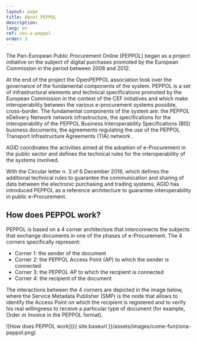 ```yaml
---
layout: page
title: About PEPPOL
description: 
lang: en
ref: cos-e-peppol
order: 3
---
```


The Pan-European Public Procurement Online (PEPPOL) began as a project initiative 
on the subject of digital purchases promoted by the European Commission in the period 
between 2008 and 2012.

At the end of the project the OpenPEPPOL association took over the governance of the fundamental components of the system.
PEPPOL is a set of infrastructural elements and technical specifications promoted by the European Commission in the context 
of the CEF initiatives and which make interoperability between the various e-procurement systems possible, cross-border.
The fundamental components of the system are: the PEPPOL eDelivery Network network infrastructure, the specifications 
for the interoperability of the PEPPOL Business Interoperability Specifications (BIS) business documents, 
the agreements regulating the use of the PEPPOL Transport Infrastructure Agreements (TIA) network .

AGID coordinates the activities aimed at the adoption of e-Procurement in the public sector 
and defines the technical rules for the interoperability of the systems involved.

With the Circular letter n. 3 of 6 December 2016, which defines the additional technical 
rules to guarantee the communication and sharing of data between the electronic purchasing 
and trading systems, AGID has introduced PEPPOL as a reference architecture to guarantee 
interoperability in public e-Procurement.


## How does PEPPOL work?

PEPPOL is based on a 4 corner architecture that interconnects the subjects that exchange documents in one of the phases of e-Procurement. The 4 corners specifically represent:

- Corner 1: the sender of the document
- Corner 2: the PEPPOL Access Point (AP) to which the sender is connected
- Corner 3: the PEPPOL AP to which the recipient is connected
- Corner 4: the recipient of the document

The interactions between the 4 corners are depicted in the image below, where the Service Metadata Publisher (SMP) is the node that allows to identify the Access Point on which the recipient is registered and to verify his real willingness to receive a particular type of document (for example, Order or Invoice in the PEPPOL format).

![How does PEPPOL work]({{ site.baseurl }}/assets/images/come-funziona-peppol.png)
